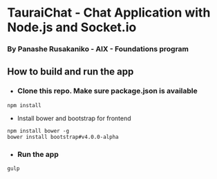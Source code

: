 # TauraiChat - Chat Application with Node.js and Socket.io
### By Panashe Rusakaniko - AlX - Foundations program

## How to build and run the app
 - ### Clone this repo. Make sure package.json is available
 ``` 
 npm install
 ```
 - Install bower and bootstrap for frontend
 ``` 
 npm install bower -g
 bower install bootstrap#v4.0.0-alpha
 ```
 - ### Run the app
 ``` 
 gulp
 ```
